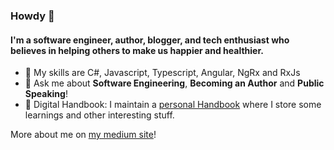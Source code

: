 ### Howdy 👋

#### I'm a software engineer, author, blogger, and tech enthusiast who believes in helping others to make us happier and healthier.

- 🌱 My skills are C#, Javascript, Typescript, Angular, NgRx and RxJs
- 💬 Ask me about **Software Engineering**, **Becoming an Author** and **Public Speaking**! 
- :memo: Digital Handbook: I maintain a [personal Handbook](https://github.com/georgemarklow/personal/) where I store some learnings and other interesting stuff. 

More about me on [my medium site](https://marklowg.medium.com/)!
